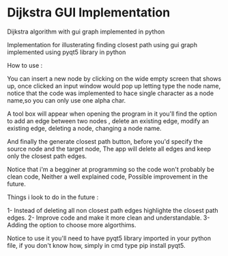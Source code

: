 # Dijkstra GUI Implementation
Dijkstra algorithm with gui graph implemented in python


Implementation for illusterating finding closest path using gui graph implemented using pyqt5 library in python

How to use :

You can insert a new node by clicking on the wide empty screen that shows up, once clicked an input window would pop up letting type the 
node name, notice that the code was implemented to hace single character as a node name,so you can only use one alpha char.


A tool box will appear when opening the program in it you'll find the option to add an edge between two nodes , delete an existing edge,
modify an existing edge, deleting a node, changing a node name.

And finally the generate closest path button, before you'd specify the source node and the target node, The app will delete all edges and 
keep only the closest path edges.

Notice that i'm a begginer at programming so the code won't probably be clean code, Neither a well explained code, Possible improvement in the future.

Things i look to do in the future :

1- Instead of deleting all non closest path edges highlighte the closest path edges.
2- Improve code and make it more clean and understandable.
3- Adding the option to choose more algorthims.

Notice to use it you'll need to have pyqt5 library imported in your python file, if you don't know how, simply in cmd type pip install pyqt5.

 
